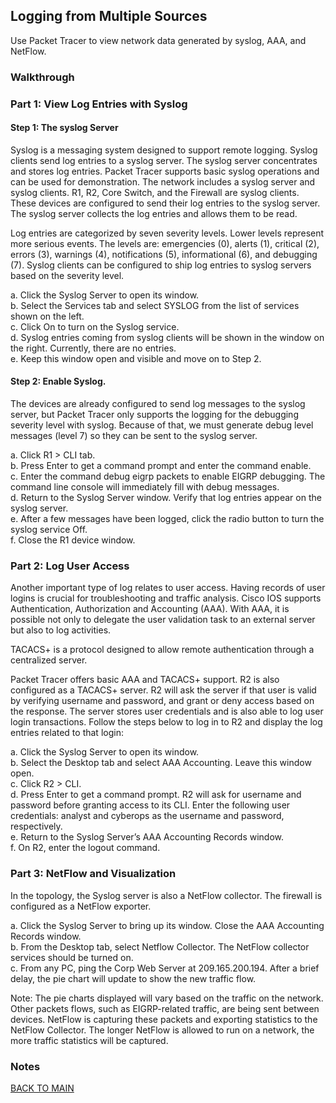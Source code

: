 ## Logging from Multiple Sources

Use Packet Tracer to view network data generated by syslog, AAA, and NetFlow.

### Walkthrough

### Part 1: View Log Entries with Syslog

#### Step 1: The syslog Server

Syslog is a messaging system designed to support remote logging. Syslog clients send log entries to a syslog server. The syslog server concentrates and stores log entries. Packet Tracer supports basic syslog operations and can be used for demonstration. The network includes a syslog server and syslog clients. R1, R2, Core Switch, and the Firewall are syslog clients. These devices are configured to send their log entries to the syslog server. The syslog server collects the log entries and allows them to be read.

Log entries are categorized by seven severity levels. Lower levels represent more serious events. The levels are: emergencies (0), alerts (1), critical (2), errors (3), warnings (4), notifications (5), informational (6), and debugging (7). Syslog clients can be configured to ship log entries to syslog servers based on the severity level.

a.     Click the Syslog Server to open its window.  
b.     Select the Services tab and select SYSLOG from the list of services shown on the left.  
c.     Click On to turn on the Syslog service.   
d.     Syslog entries coming from syslog clients will be shown in the window on the right. Currently, there are no entries.  
e.     Keep this window open and visible and move on to Step 2.

#### Step 2: Enable Syslog.

The devices are already configured to send log messages to the syslog server, but Packet Tracer only supports the logging for the debugging severity level with syslog. Because of that, we must generate debug level messages (level 7) so they can be sent to the syslog server.

a.     Click R1 > CLI tab.  
b.     Press Enter to get a command prompt and enter the command enable.  
c.     Enter the command debug eigrp packets to enable EIGRP debugging. The command line console will immediately fill with debug messages.  
d.     Return to the Syslog Server window. Verify that log entries appear on the syslog server.  
e.     After a few messages have been logged, click the radio button to turn the syslog service Off.  
f.      Close the R1 device window.

### Part 2: Log User Access

Another important type of log relates to user access. Having records of user logins is crucial for troubleshooting and traffic analysis. Cisco IOS supports Authentication, Authorization and Accounting (AAA). With AAA, it is possible not only to delegate the user validation task to an external server but also to log activities.

TACACS+ is a protocol designed to allow remote authentication through a centralized server.

Packet Tracer offers basic AAA and TACACS+ support. R2 is also configured as a TACACS+ server. R2 will ask the server if that user is valid by verifying username and password, and grant or deny access based on the response. The server stores user credentials and is also able to log user login transactions. Follow the steps below to log in to R2 and display the log entries related to that login:

a.     Click the Syslog Server to open its window.  
b.     Select the Desktop tab and select AAA Accounting. Leave this window open.  
c.     Click R2 > CLI.  
d.     Press Enter to get a command prompt. R2 will ask for username and password before granting access to its CLI. Enter the following user credentials: analyst and cyberops as the username and password, respectively.  
e.     Return to the Syslog Server’s AAA Accounting Records window.  
f.      On R2, enter the logout command.

### Part 3: NetFlow and Visualization

In the topology, the Syslog server is also a NetFlow collector. The firewall is configured as a NetFlow exporter.

a.     Click the Syslog Server to bring up its window. Close the AAA Accounting Records window.  
b.     From the Desktop tab, select Netflow Collector. The NetFlow collector services should be turned on.  
c.     From any PC, ping the Corp Web Server at 209.165.200.194. After a brief delay, the pie chart will update to show the new traffic flow.

Note: The pie charts displayed will vary based on the traffic on the network. Other packets flows, such as EIGRP-related traffic, are being sent between devices. NetFlow is capturing these packets and exporting statistics to the NetFlow Collector. The longer NetFlow is allowed to run on a network, the more traffic statistics will be captured.

### Notes

[BACK TO MAIN](https://github.com/lfost42/networking)
